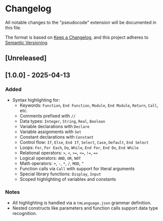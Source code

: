 # Changelog

All notable changes to the "pseudocode" extension will be documented in this file.

The format is based on [Keep a Changelog](https://keepachangelog.com/en/1.0.0/),
and this project adheres to [Semantic Versioning](https://semver.org/spec/v2.0.0.html).

## [Unreleased]

## [1.0.0] - 2025-04-13
### Added
- Syntax highlighting for:
  - Keywords: `Function`, `End Function`, `Module`, `End Module`, `Return`, `Call`, etc.
  - Comments prefixed with `//`
  - Data types: `Integer`, `String`, `Real`, `Boolean`
  - Variable declarations with `Declare`
  - Variable assignments with `Set`
  - Constant declarations with `Constant`
  - Control flow: `If`, `Else`, `End If`, `Select`, `Case`, `Default`, `End Select`
  - Loops: `For`, `For Each`, `Do`, `While`, `End For`, `End Do`, `End While`
  - Relational operators: `>`, `<`, `>=`, `<=`, `!=`, `==`
  - Logical operators: `AND`, `OR`, `NOT`
  - Math operators: `+`, `-`, `*`, `/`, `MOD`, `^`
  - Function calls via `Call` with support for literal arguments
  - Special library functions: `Display`, `Input`
  - Scoped highlighting of variables and constants

### Notes
- All highlighting is handled via a `tmLanguage.json` grammar definition.
- Nested constructs like parameters and function calls support data type recognition.

